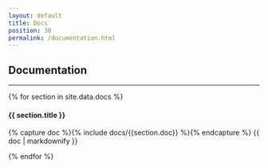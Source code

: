 ```yaml
---
layout: default
title: Docs
position: 30
permalink: /documentation.html
---
```


## Documentation
***

{% for section in site.data.docs %}
<h4>{{ section.title }}</h4>
<p>
  {% capture doc %}{% include docs/{{section.doc}} %}{% endcapture %}
  {{ doc | markdownify }}
</p>
{% endfor %}

